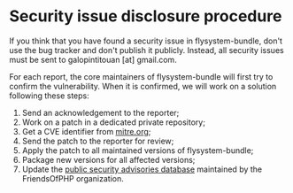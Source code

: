 # Security issue disclosure procedure

If you think that you have found a security issue in flysystem-bundle, don't use the bug tracker and
don't publish it publicly. Instead, all security issues must be sent to galopintitouan [at] gmail.com.

For each report, the core maintainers of flysystem-bundle will first try to confirm the vulnerability.
When it is confirmed, we will work on a solution following these steps:

1. Send an acknowledgement to the reporter;
2. Work on a patch in a dedicated private repository;
3. Get a CVE identifier from [mitre.org](https://cveform.mitre.org/);
4. Send the patch to the reporter for review;
5. Apply the patch to all maintained versions of flysystem-bundle;
6. Package new versions for all affected versions;
7. Update the [public security advisories database](https://github.com/FriendsOfPHP/security-advisories)
   maintained by the FriendsOfPHP organization.
